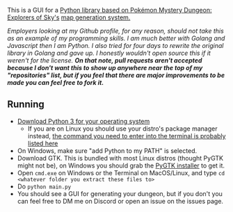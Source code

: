 This is a GUI for a [Python library based on ](https://github.com/SkyTemple/dungeon-eos/) [Pokémon Mystery Dungeon: Explorers of Sky's](https://bulbapedia.bulbagarden.net/wiki/Pok%C3%A9mon_Mystery_Dungeon:_Explorers_of_Sky) [map generation system.](https://github.com/SkyTemple/dungeon-eos/)

*Employers looking at my Github profile, for any reason, should not take this as an example of my programming skills. I am much better with Golang and Javascript then I am Python. I also tried for four days to rewrite the original library in Golang and gave up. I honestly wouldn't open source this if it weren't for the license.* ***On that note, pull requests aren't accepted because I don't want this to show up anywhere near the top of my "repositories" list, but if you feel that there are major improvements to be made you can feel free to fork it.***

## Running

- [Download Python 3 for your operating system](https://www.python.org/downloads/)
    - If you are on Linux you should use your distro's package manager instead, [the command you need to enter into the terminal is probably listed here](https://command-not-found.com/python)
- On Windows, make sure "add Python to my PATH" is selected.
- Download GTK. This is bundled with most Linux distros (thought PyGTK might not be), on Windows you should grab the [PyGTK installer](https://download.gnome.org/binaries/win32/pygtk/2.22/) to get it.
- Open `cmd.exe` on Windows or the Terminal on MacOS/Linux, and type `cd <whatever folder you extract these files to>`
- Do `python main.py`
- You should see a GUI for generating your dungeon, but if you don't you can feel free to DM me on Discord or open an issue on the issues page.